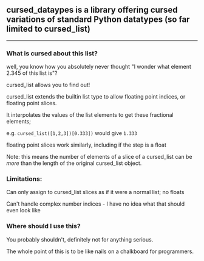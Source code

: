 ## cursed\_dataypes is a library offering cursed variations of standard Python datatypes (so far limited to cursed\_list)

---

### What is cursed about this list?

well, you know how you absolutely never thought "I wonder what element 2.345 of this list is"? 

cursed\_list allows you to find out! 

cursed\_list extends the builtin list type to allow floating point indices, or floating point slices.

It interpolates the values of the list elements to get these fractional elements; 

e.g. `cursed_list([1,2,3])[0.333])` would give `1.333`

floating point slices work similarly, including if the step is a float 

Note: this means the number of elements of a slice of a cursed\_list can be *more* than the length of the 
      original cursed\_list object. 

### Limitations:
Can only assign to cursed\_list slices as if it were a normal list; no floats

Can't handle complex number indices - I have no idea what that should even look like

### Where should I use this?
You probably shouldn't, definitely not for anything serious. 

The whole point of this is to be like nails on a chalkboard for programmers.


